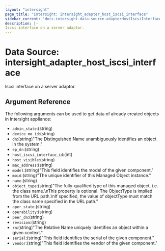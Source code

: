 ```yaml
---
layout: "intersight"
page_title: "Intersight: intersight_adapter_host_iscsi_interface"
sidebar_current: "docs-intersight-data-source-adapterHostIscsiInterface"
description: |-
Iscsi interface on a server adaptor.
---
```


# Data Source: intersight_adapter_host_iscsi_interface
Iscsi interface on a server adaptor.
## Argument Reference
The following arguments can be used to get data of already created objects in Intersight appliance:
* `admin_state`:(string)
* `device_mo_id`:(string)
* `dn`:(string)"The Distinguished Name unambiguously identifies an object in the system."
* `ep_dn`:(string)
* `host_iscsi_interface_id`:(int)
* `host_visible`:(string)
* `mac_address`:(string)
* `model`:(string)"This field identifies the model of the given component."
* `moid`:(string)"The unique identifier of this Managed Object instance."
* `name`:(string)
* `object_type`:(string)"The fully-qualified type of this managed object, i.e. the class name.\nThis property is optional. The ObjectType is implied from the URL path.\nIf specified, the value of objectType must match the class name specified in the URL path."
* `oper_state`:(string)
* `operability`:(string)
* `peer_dn`:(string)
* `revision`:(string)
* `rn`:(string)"The Relative Name uniquely identifies an object within a given context."
* `serial`:(string)"This field identifies the serial of the given component."
* `vendor`:(string)"This field identifies the vendor of the given component."
